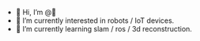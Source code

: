 - 👋 Hi, I’m @🥥
- 👀 I’m currently interested in robots / IoT devices.
- 🌱 I’m currently learning slam / ros / 3d reconstruction.

<!---
BigJohnn/BigJohnn is a ✨ special ✨ repository because its `README.md` (this file) appears on your GitHub profile.
You can click the Preview link to take a look at your changes.
--->
